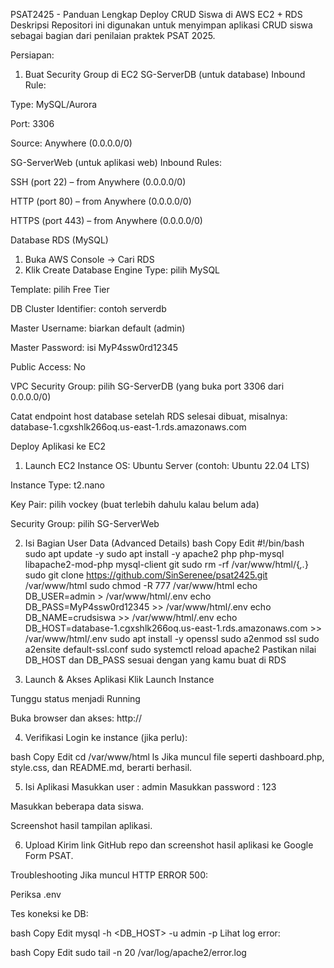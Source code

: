 PSAT2425 - Panduan Lengkap Deploy CRUD Siswa di AWS EC2 + RDS
Deskripsi
Repositori ini digunakan untuk menyimpan aplikasi CRUD siswa sebagai bagian dari penilaian praktek PSAT 2025.

Persiapan:
1. Buat Security Group di EC2
SG-ServerDB (untuk database)
Inbound Rule:

Type: MySQL/Aurora

Port: 3306

Source: Anywhere (0.0.0.0/0)

SG-ServerWeb (untuk aplikasi web)
Inbound Rules:

SSH (port 22) – from Anywhere (0.0.0.0/0)

HTTP (port 80) – from Anywhere (0.0.0.0/0)

HTTPS (port 443) – from Anywhere (0.0.0.0/0)

Database RDS (MySQL)
1. Buka AWS Console → Cari RDS
2. Klik Create Database
Engine Type: pilih MySQL

Template: pilih Free Tier

DB Cluster Identifier: contoh serverdb

Master Username: biarkan default (admin)

Master Password: isi MyP4ssw0rd12345

Public Access: No

VPC Security Group: pilih SG-ServerDB (yang buka port 3306 dari 0.0.0.0/0)

Catat endpoint host database setelah RDS selesai dibuat, misalnya:
database-1.cgxshlk266oq.us-east-1.rds.amazonaws.com

Deploy Aplikasi ke EC2
1. Launch EC2 Instance
OS: Ubuntu Server (contoh: Ubuntu 22.04 LTS)

Instance Type: t2.nano

Key Pair: pilih vockey (buat terlebih dahulu kalau belum ada)

Security Group: pilih SG-ServerWeb

2. Isi Bagian User Data (Advanced Details)
bash
Copy
Edit
#!/bin/bash
sudo apt update -y
sudo apt install -y apache2 php php-mysql libapache2-mod-php mysql-client git
sudo rm -rf /var/www/html/{*,.*}
sudo git clone https://github.com/SinSerenee/psat2425.git /var/www/html
sudo chmod -R 777 /var/www/html
echo DB_USER=admin > /var/www/html/.env
echo DB_PASS=MyP4ssw0rd12345 >> /var/www/html/.env
echo DB_NAME=crudsiswa >> /var/www/html/.env
echo DB_HOST=database-1.cgxshlk266oq.us-east-1.rds.amazonaws.com >> /var/www/html/.env
sudo apt install -y openssl
sudo a2enmod ssl
sudo a2ensite default-ssl.conf
sudo systemctl reload apache2
Pastikan nilai DB_HOST dan DB_PASS sesuai dengan yang kamu buat di RDS

3. Launch & Akses Aplikasi
Klik Launch Instance

Tunggu status menjadi Running

Buka browser dan akses:
http://<Public-IP-Instance>

4. Verifikasi
Login ke instance (jika perlu):

bash
Copy
Edit
cd /var/www/html
ls
Jika muncul file seperti dashboard.php, style.css, dan README.md, berarti berhasil.

5. Isi Aplikasi
Masukkan user : admin
Masukkan password : 123

Masukkan beberapa data siswa.

Screenshot hasil tampilan aplikasi.

6. Upload
Kirim link GitHub repo dan screenshot hasil aplikasi ke Google Form PSAT.

Troubleshooting
Jika muncul HTTP ERROR 500:

Periksa .env

Tes koneksi ke DB:

bash
Copy
Edit
mysql -h <DB_HOST> -u admin -p
Lihat log error:

bash
Copy
Edit
sudo tail -n 20 /var/log/apache2/error.log